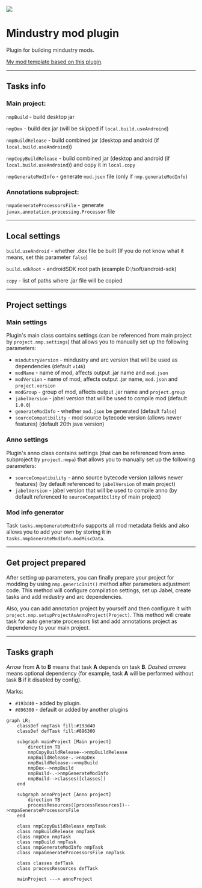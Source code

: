 [![](https://jitpack.io/v/nekit508/mindustry-mod-plugin.svg)](https://jitpack.io/#nekit508/mindustry-mod-plugin)

# Mindustry mod plugin

Plugin for building mindustry mods.

[My mod template based on this plugin](https://github.com/nekit508/mmp-template).

---
## Tasks info

### Main project:

`nmpBuild` - build desktop jar

`nmpDex` - build dex jar (will be skipped if `local.build.useAndroind`)

`nmpBuildRelease` - build combined jar (desktop and android (if `local.build.useAndroind`))

`nmpCopyBuildRelease` - build combined jar (desktop and android (if `local.build.useAndroind`)) and copy it in `local.copy`

`nmpGenerateModInfo` - generate `mod.json` file (only if `nmp.generateModInfo`)

### Annotations subproject:

`nmpaGenerateProcessorsFile` - generate `javax.annotation.processing.Processor` file

---
## Local settings

`build.useAndroid` - whether .dex file be built (If you do not know what it means, set this parameter `false`)

`build.sdkRoot` - androidSDK root path (example D:/soft/android-sdk)

`copy` - list of paths where .jar file will be copied

---
## Project settings

### Main settings

Plugin's main class contains settings (can be referenced from main project by `project.nmp.settings`) that allows you to manually set up the following parameters:
- `mindutsryVersion` - mindustry and arc version that will be used as dependencies (default `v146`)
- `modName` - name of mod, affects output .jar name and `mod.json`
- `modVersion` - name of mod, affects output .jar name, `mod.json` and `project.version`
- `modGroup` - group of mod, affects output .jar name and `project.group`
- `jabelVersion` - jabel version that will be used to compile mod (default `1.0.0`)
- `generateModInfo` - whether `mod.json` be generated (default `false`)
- `sourceCompatibility` - mod source bytecode version (allows newer features) (default 20th java version)

### Anno settings

Plugin's anno class contains settings (that can be referenced from anno subproject by `project.nmpa`) that allows you to manually set up the following parameters:
- `sourceCompatibility` - anno source bytecode version (allows newer features) (by default referenced to `jabelVersion` of main project)
- `jabelVersion` - jabel version that will be used to compile anno (by default referenced to `sourceCompatibility` of main project)

### Mod info generator

Task `tasks.nmpGenerateModInfo` supports all mod metadata fields and also allows you to add your own by storing it in `tasks.nmpGenerateModInfo.modMiscData`.

--- 
## Get project prepared

After setting up parameters, you can finally prepare your project for modding by using `nmp.genericInit()` method after parameters adjustment code.
This method will configure compilation settings, set up Jabel, create tasks and add midustry and arc dependencies.

Also, you can add annotation project by yourself and then configure it with `project.nmp.setupProjectAsAnnoProject(Project)`.
This method will create task for auto generate processors list and add annotations project as dependency to your main project.

---
## Tasks graph

_Arrow_ from **A** to **B** means that task **A** depends on task **B**.
_Dashed arrows_ means optional dependency 
(for example, task **A** will be performed without task **B** if it disabled by config).

Marks:
- `#193d40` - added by plugin.
- `#896300` - default or added by another plugins

```mermaid
graph LR;
    classDef nmpTask fill:#193d40
    classDef defTask fill:#896300
    
    subgraph mainProject [Main project]
        direction TB
        nmpCopyBuildRelease-->nmpBuildRelease
        nmpBuildRelease-.->nmpDex
        nmpBuildRelease-->nmpBuild
        nmpDex-->nmpBuild
        nmpBuild-.->nmpGenerateModInfo
        nmpBuild-->classes([classes])
    end
    
    subgraph annoProject [Anno project]
        direction TB
        processResources([processResources])-->nmpaGenerateProcessorsFile
    end
    
    class nmpCopyBuildRelease nmpTask
    class nmpBuildRelease nmpTask
    class nmpDex nmpTask
    class nmpBuild nmpTask
    class nmpGenerateModInfo nmpTask
    class nmpaGenerateProcessorsFile nmpTask
        
    class classes defTask
    class processResources defTask
    
    mainProject ---> annoProject
```
